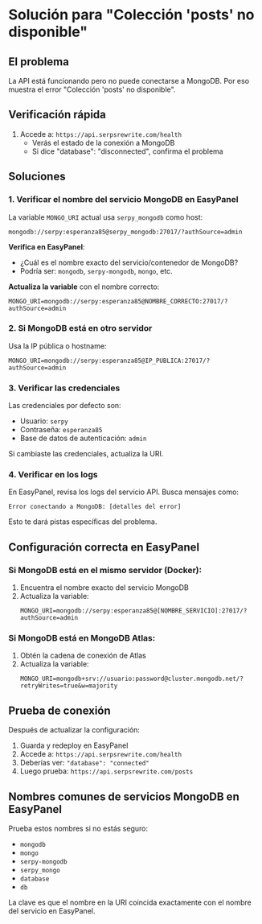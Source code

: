 # Solución para "Colección 'posts' no disponible"

## El problema

La API está funcionando pero no puede conectarse a MongoDB. Por eso muestra el error "Colección 'posts' no disponible".

## Verificación rápida

1. Accede a: `https://api.serpsrewrite.com/health`
   - Verás el estado de la conexión a MongoDB
   - Si dice "database": "disconnected", confirma el problema

## Soluciones

### 1. Verificar el nombre del servicio MongoDB en EasyPanel

La variable `MONGO_URI` actual usa `serpy_mongodb` como host:
```
mongodb://serpy:esperanza85@serpy_mongodb:27017/?authSource=admin
```

**Verifica en EasyPanel**:
- ¿Cuál es el nombre exacto del servicio/contenedor de MongoDB?
- Podría ser: `mongodb`, `serpy-mongodb`, `mongo`, etc.

**Actualiza la variable** con el nombre correcto:
```
MONGO_URI=mongodb://serpy:esperanza85@NOMBRE_CORRECTO:27017/?authSource=admin
```

### 2. Si MongoDB está en otro servidor

Usa la IP pública o hostname:
```
MONGO_URI=mongodb://serpy:esperanza85@IP_PUBLICA:27017/?authSource=admin
```

### 3. Verificar las credenciales

Las credenciales por defecto son:
- Usuario: `serpy`
- Contraseña: `esperanza85`
- Base de datos de autenticación: `admin`

Si cambiaste las credenciales, actualiza la URI.

### 4. Verificar en los logs

En EasyPanel, revisa los logs del servicio API. Busca mensajes como:
```
Error conectando a MongoDB: [detalles del error]
```

Esto te dará pistas específicas del problema.

## Configuración correcta en EasyPanel

### Si MongoDB está en el mismo servidor (Docker):

1. Encuentra el nombre exacto del servicio MongoDB
2. Actualiza la variable:
   ```
   MONGO_URI=mongodb://serpy:esperanza85@[NOMBRE_SERVICIO]:27017/?authSource=admin
   ```

### Si MongoDB está en MongoDB Atlas:

1. Obtén la cadena de conexión de Atlas
2. Actualiza la variable:
   ```
   MONGO_URI=mongodb+srv://usuario:password@cluster.mongodb.net/?retryWrites=true&w=majority
   ```

## Prueba de conexión

Después de actualizar la configuración:

1. Guarda y redeploy en EasyPanel
2. Accede a: `https://api.serpsrewrite.com/health`
3. Deberías ver: `"database": "connected"`
4. Luego prueba: `https://api.serpsrewrite.com/posts`

## Nombres comunes de servicios MongoDB en EasyPanel

Prueba estos nombres si no estás seguro:
- `mongodb`
- `mongo`
- `serpy-mongodb`
- `serpy_mongo`
- `database`
- `db`

La clave es que el nombre en la URI coincida exactamente con el nombre del servicio en EasyPanel.
